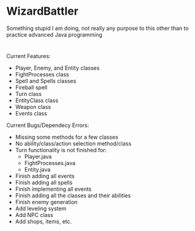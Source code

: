 # WizardBattler
Something stupid I am doing, not really any purpose to this other than to practice advanced Java programming

# 
Current Features:
- Player, Enemy, and Entity classes
- FightProcesses class
- Spell and Spells classes
- Fireball spell
- Turn class
- EntityClass class
- Weapon class
- Events class

Current Bugs/Dependecy Errors:
- Missing some methods for a few classes
- No ability/class/action selection method/class
- Turn functionality is not finished for:
    - Player.java
    - FightProcesses.java
    - Entity.java
- Finish adding all events
- Finish adding all spells
- Finish implementing all events
- Finish adding all the classes and their abilities
- Finish enemy generation
- Add leveling system
- Add NPC class
- Add shops, items, etc.
